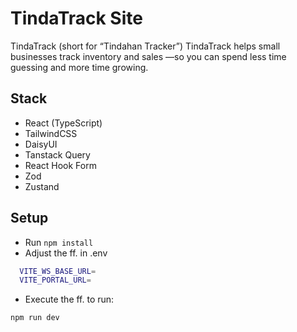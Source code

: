 # TindaTrack Site

TindaTrack (short for “Tindahan Tracker”)
TindaTrack helps small businesses track inventory and sales —so you can spend less time guessing and more time growing.

## Stack

- React (TypeScript)
- TailwindCSS
- DaisyUI
- Tanstack Query
- React Hook Form
- Zod
- Zustand

## Setup

- Run `npm install`
- Adjust the ff. in .env

```bash
  VITE_WS_BASE_URL=
  VITE_PORTAL_URL=
```

- Execute the ff. to run:

```bash
npm run dev
```

